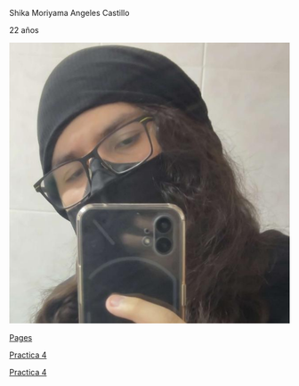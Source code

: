Shika Moriyama Angeles Castillo

22 años

![Yo](docs/img/Gamingnt.jpg)

[Pages](https://shikatastrophe.github.io/MirchaQuintoPract3/)

[Practica 4](https://shikatastrophe.github.io/MirchaQuintoPract3/practica4/movie)

[Practica 4](https://shikatastrophe.github.io/MirchaQuintoPract3/practica5/index)